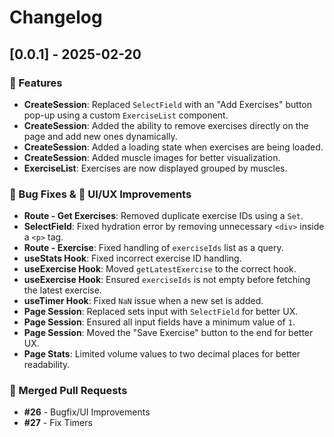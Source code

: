 # Changelog

## [0.0.1] - 2025-02-20

### 🚀 Features  
- **CreateSession**: Replaced `SelectField` with an "Add Exercises" button pop-up using a custom `ExerciseList` component.  
- **CreateSession**: Added the ability to remove exercises directly on the page and add new ones dynamically.  
- **CreateSession**: Added a loading state when exercises are being loaded.  
- **CreateSession**: Added muscle images for better visualization.  
- **ExerciseList**: Exercises are now displayed grouped by muscles.  

### 🐛 Bug Fixes & 🎨 UI/UX Improvements  
- **Route - Get Exercises**: Removed duplicate exercise IDs using a `Set`.  
- **SelectField**: Fixed hydration error by removing unnecessary `<div>` inside a `<p>` tag.  
- **Route - Exercise**: Fixed handling of `exerciseIds` list as a query.  
- **useStats Hook**: Fixed incorrect exercise ID handling.  
- **useExercise Hook**: Moved `getLatestExercise` to the correct hook.  
- **useExercise Hook**: Ensured `exerciseIds` is not empty before fetching the latest exercise.  
- **useTimer Hook**: Fixed `NaN` issue when a new set is added.  
- **Page Session**: Replaced sets input with `SelectField` for better UX.  
- **Page Session**: Ensured all input fields have a minimum value of `1`.  
- **Page Session**: Moved the "Save Exercise" button to the end for better UX.  
- **Page Stats**: Limited volume values to two decimal places for better readability.  

### 🔄 Merged Pull Requests  
- **#26** - Bugfix/UI Improvements  
- **#27** - Fix Timers  
